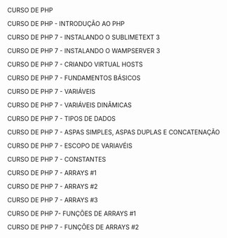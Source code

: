 CURSO DE PHP

CURSO DE PHP - INTRODUÇÃO AO PHP

CURSO DE PHP 7 - INSTALANDO O SUBLIMETEXT 3

CURSO DE PHP 7 - INSTALANDO O WAMPSERVER 3

CURSO DE PHP 7 - CRIANDO VIRTUAL HOSTS

CURSO DE PHP 7 - FUNDAMENTOS BÁSICOS

CURSO DE PHP 7 - VARIÁVEIS

CURSO DE PHP 7 - VARIÁVEIS DINÂMICAS

CURSO DE PHP 7 - TIPOS DE DADOS

CURSO DE PHP 7 - ASPAS SIMPLES, ASPAS DUPLAS E CONCATENAÇÃO

CURSO DE PHP 7 - ESCOPO DE VARIAVÉIS

CURSO DE PHP 7 - CONSTANTES

CURSO DE PHP 7 - ARRAYS #1

CURSO DE PHP 7 - ARRAYS #2

CURSO DE PHP 7 - ARRAYS #3

CURSO DE PHP 7- FUNÇÕES DE ARRAYS #1

CURSO DE PHP 7 - FUNÇÕES DE ARRAYS #2

